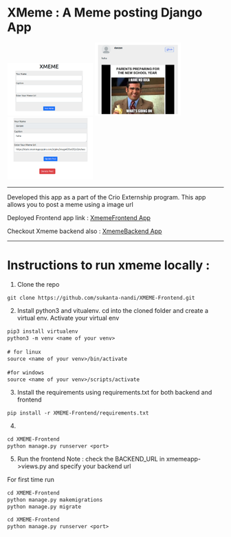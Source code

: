 # XMeme : A Meme posting Django App

<p float="left">
  <img src="screenshots/XMEME 28-02-2021 23-31-03.png" width="200" />
<img src="screenshots/XMEME 28-02-2021 23-31-39.png"  width="200" />
<img src="screenshots/Edit Meme 28-02-2021 23-32-16.png"  width="200" />
</p>

---
Developed this app as a part of the Crio Externship program. This app allows you to post a meme using a image url

Deployed Frontend app link : [XmemeFrontend App](http://xmemefrontend.herokuapp.com)

Checkout Xmeme backend also : [XmemeBackend App](https://github.com/sukanta-nandi/XMEME-Backend)


---

# Instructions to run xmeme locally :

1. Clone the repo

```
git clone https://github.com/sukanta-nandi/XMEME-Frontend.git
```

2. Install python3 and vitualenv. cd into the cloned folder and create a virtual env. Activate your virtual env

```
pip3 install virtualenv
python3 -m venv <name of your venv>

# for linux
source <name of your venv>/bin/activate

#for windows
source <name of your venv>/scripts/activate
```

3. Install the requirements using requirements.txt for both backend and frontend

```
pip install -r XMEME-Frontend/requirements.txt
```

4.
```
cd XMEME-Frontend
python manage.py runserver <port>
```

5. Run the frontend
Note : check the BACKEND_URL in xmemeapp->views.py and specify your backend url


For first time run
```
cd XMEME-Frontend
python manage.py makemigrations
python manage.py migrate
```

```
cd XMEME-Frontend
python manage.py runserver <port>
```
